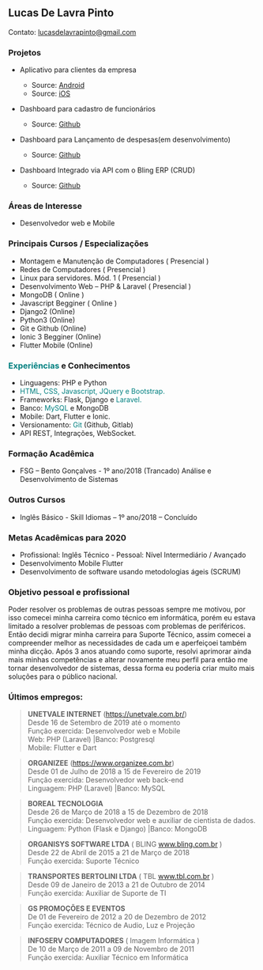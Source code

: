 ## Lucas De Lavra Pinto

Contato: lucasdelavrapinto@gmail.com

### Projetos
- Aplicativo para clientes da empresa
  - Source: [Android](https://play.google.com/store/apps/details?id=br.com.unetvale.sac)
  - Source: [iOS](https://apps.apple.com/us/app/sou-unetvale/id1513637735)

- Dashboard para cadastro de funcionários
  - Source: [Github](https://github.com/lucasdelavrapinto/ezoom-dev-test)

- Dashboard para Lançamento de despesas(em desenvolvimento)
  - Source: [Github](https://github.com/lucasdelavrapinto/meajuda2)

- Dashboard Integrado via API com o Bling ERP (CRUD)
  - Source: [Github](https://github.com/lucasdelavrapinto/ArgonAPI-Bling)

### Áreas de Interesse

- Desenvolvedor web e Mobile

### Principais Cursos / Especializações

- Montagem e Manutenção de Computadores ( Presencial )
- Redes de Computadores ( Presencial )
- Linux para servidores. Mód. 1 ( Presencial )
- Desenvolvimento Web – PHP & Laravel ( Presencial )
- MongoDB ( Online )
- Javascript Begginer ( Online )
- Django2 (Online)
- Python3 (Online)
- Git e Github (Online)
- Ionic 3 Begginer (Online)
- Flutter Mobile (Online)

### <span style="color:teal">Experiências</span> e Conhecimentos

- Linguagens: <span style="color:">PHP</span> e Python
- <span style="color:teal">HTML, CSS, Javascript, JQuery e Bootstrap.</span>
- Frameworks: Flask, Django e <span style="color:teal">Laravel.</span>
- Banco: <span style="color:teal">MySQL</span> e MongoDB
- Mobile: Dart, Flutter e Ionic.
- Versionamento: <span style="color:teal">Git</span> (Github, Gitlab)
- API REST, Integrações, WebSocket.

### Formação Acadêmica

- FSG – Bento Gonçalves - 1º ano/2018 (Trancado)
  Análise e Desenvolvimento de Sistemas

### Outros Cursos

- Inglês Básico - Skill Idiomas – 1º ano/2018 – Concluído

### Metas Acadêmicas para 2020

- Profissional: Inglês Técnico - Pessoal: Nível Intermediário / Avançado
- Desenvolvimento Mobile Flutter
- Desenvolvimento de software usando metodologias ágeis (SCRUM)


### Objetivo pessoal e profissional

Poder resolver os problemas de outras pessoas sempre me motivou, por isso comecei minha carreira como técnico em informática, porém eu estava limitado a resolver problemas de pessoas com problemas de periféricos.
Então decidi migrar minha carreira para Suporte Técnico, assim comecei a compreender melhor as necessidades de cada um e aperfeiçoei também minha dicção.
Após 3 anos atuando como suporte, resolvi aprimorar ainda mais minhas competências e alterar novamente meu perfil para então me tornar desenvolvedor de sistemas, dessa forma eu poderia criar muito mais soluções para o público nacional.


### Últimos empregos:

> **UNETVALE INTERNET** (https://unetvale.com.br/) \
> Desde 16 de Setembro de 2019 até o momento \
> Função exercida: Desenvolvedor web e Mobile \
> Web: PHP (Laravel) |Banco: Postgresql \
> Mobile: Flutter e Dart

> **ORGANIZEE** (https://www.organizee.com.br) \
> Desde 01 de Julho de 2018 a 15 de Fevereiro de 2019 \
> Função exercida: Desenvolvedor web back-end \
> Linguagem: PHP (Laravel) |Banco: MySQL

> **BOREAL TECNOLOGIA** \
> Desde 26 de Março de 2018 a 15 de Dezembro de 2018 \
> Função exercida: Desenvolvedor web e auxiliar de cientista de dados. \
> Linguagem: Python (Flask e Django) |Banco: MongoDB

> **ORGANISYS SOFTWARE LTDA** ( BLING www.bling.com.br ) \
> Desde 22 de Abril de 2015 a 21 de Março de 2018 \
> Função exercida: Suporte Técnico

> **TRANSPORTES BERTOLINI LTDA** ( TBL www.tbl.com.br ) \
> Desde 09 de Janeiro de 2013 a 21 de Outubro de 2014 \
> Função exercida: Auxiliar de Suporte de TI

> **GS PROMOÇÕES E EVENTOS** \
> De 01 de Fevereiro de 2012 a 20 de Dezembro de 2012 \
> Função exercida: Técnico de Audio, Luz e Projeção

> **INFOSERV COMPUTADORES** ( Imagem Informática ) \
> De 10 de Março de 2011 a 09 de Novembro de 2011 \
> Função exercida: Auxiliar Técnico em Informática
